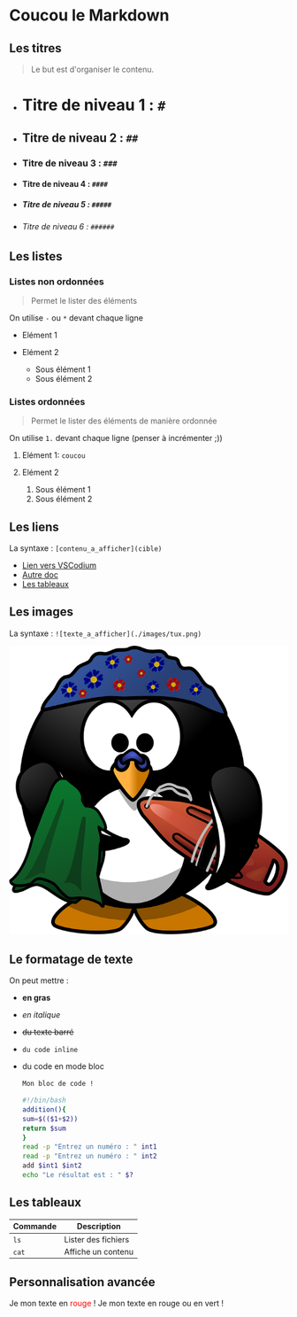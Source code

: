 <head>
  <link rel="stylesheet" href="../css/styles.css">
</head>

# Coucou le Markdown

## Les titres

> Le but est d'organiser le contenu.

- # Titre de niveau 1 : `#`
- ## Titre de niveau 2 : `##`
- ### Titre de niveau 3 : `###`
- #### Titre de niveau 4 : `####`
- ##### Titre de niveau 5 : `#####`
- ###### Titre de niveau 6 : `######`

## Les listes

### Listes non ordonnées

> Permet le lister des éléments

On utilise `-` ou `*` devant chaque ligne

- Elément 1
- Elément 2

    - Sous élément 1
    - Sous élément 2

### Listes ordonnées

> Permet le lister des éléments de manière ordonnée

On utilise `1.` devant chaque ligne (penser à incrémenter ;))

1. Elément 1: `coucou`
2. Elément 2

    1. Sous élément 1
    2. Sous élément 2

## Les liens

La syntaxe : `[contenu_a_afficher](cible)`

- [Lien vers VSCodium](https://vscodium.com/)
- [Autre doc](./admin_linux/module1.md)
- [Les tableaux](#les-tableaux)

## Les images

La syntaxe : `![texte_a_afficher](./images/tux.png)`

![pwet](./images/Tux-2.png)

## Le formatage de texte

On peut mettre :

- **en gras**
- *en italique*
- ~~du texte barré~~
- `du code inline`
- du code en mode bloc

    ```
    Mon bloc de code !
    ```

    ```bash
    #!/bin/bash
    addition(){
    sum=$(($1+$2))
    return $sum
    }
    read -p "Entrez un numéro : " int1
    read -p "Entrez un numéro : " int2
    add $int1 $int2
    echo "Le résultat est : " $?
    ```

## Les tableaux

| Commande | Description |
| --- | --- |
| `ls` | Lister des fichiers |
| `cat` | Affiche un contenu |

## Personnalisation avancée

Je mon texte en <span style="color: red;">rouge</span> !
Je mon texte en <span class="red">rouge</span> ou en <span class="green">vert</span> !
